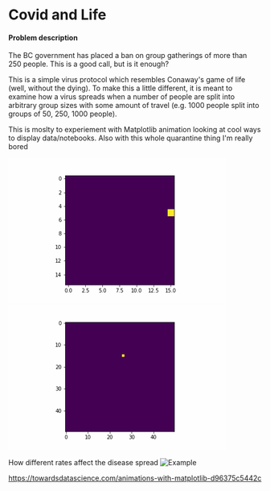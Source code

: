 # Covid and Life 

#### Problem description 
The BC government has placed a ban on group gatherings of more than 250 people. This is a good call, but is it enough?

This is a simple virus protocol which resembles Conaway's game of life (well, without the dying). 
To make this a little different, it is meant to examine how a virus spreads when a number of people are split into arbitrary group sizes with some amount of travel (e.g. 1000 people split into groups of 50, 250, 1000 people). 

This is moslty to experiement with Matplotlib animation looking at cool ways to display data/notebooks. 
Also with this whole quarantine thing I'm really bored

![Example](https://github.com/TyKeeling/life-covid/blob/master/animations/animate5.gif)
![Example](https://github.com/TyKeeling/life-covid/blob/master/animations/animate2.gif)

How different rates affect the disease spread 
![Example](https://github.com/TyKeeling/life-covid/blob/master/animations/multislow.gif)





https://towardsdatascience.com/animations-with-matplotlib-d96375c5442c
